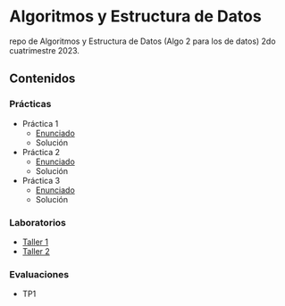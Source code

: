 # Algoritmos y Estructura de Datos
repo de Algoritmos y Estructura de Datos (Algo 2 para los de datos) 2do cuatrimestre 2023.
## Contenidos
### Prácticas
- Práctica 1
  - [Enunciado](https://github.com/Luloide/AyED/blob/main/Practicas/Enunciados/practica1AyED.pdf)
  - Solución
- Práctica 2
  - [Enunciado](https://github.com/Luloide/AyED/blob/main/Practicas/Enunciados/pactica2%20-%20Especificacion.pdf)
  - Solución
- Práctica 3
  - [Enunciado](https://github.com/Luloide/AyED/blob/main/Practicas/Enunciados/practica3%20-%20verificacion%20de%20problemas.pdf)
  - Solución
### Laboratorios
- [Taller 1](https://github.com/Luloide/AyED/tree/main/Laboratorios/taller1)
- [Taller 2](https://github.com/Luloide/AyED/tree/main/Laboratorios/taller2)
### Evaluaciones
- TP1

